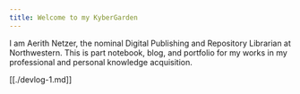 ```yaml
---
title: Welcome to my KyberGarden
---
```


I am Aerith Netzer, the nominal Digital Publishing and Repository Librarian at Northwestern. This is part notebook, blog, and portfolio for my works in my professional and personal knowledge acquisition.


[[./devlog-1.md]]
